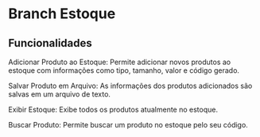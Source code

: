 # Branch Estoque

Funcionalidades
-------------------------
Adicionar Produto ao Estoque: Permite adicionar novos produtos ao estoque com informações como tipo, tamanho, valor e código gerado.

Salvar Produto em Arquivo: As informações dos produtos adicionados são salvas em um arquivo de texto.

Exibir Estoque: Exibe todos os produtos atualmente no estoque.

Buscar Produto: Permite buscar um produto no estoque pelo seu código.

